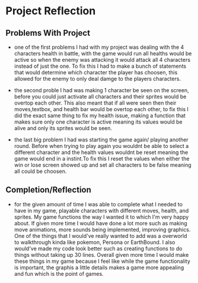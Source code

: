 # Project Reflection

## Problems With Project
- one of the first problems I had with my project was dealing with the 4 characters health in battle, with the game would run
all healths would be active so when the enemy was attacking it would attack all 4 characters instead of just the one. To fix
this I had to make a bunch of statements that would determine which character the player has choosen, this allowed for the enemy to only deal damge to the players characters.

- the second proble I had was making 1 character be seen on the screen, before you could just activate all characters and their sprites would be overtop each other. This also meant that if all were seen then their moves,textbox, and health bar would be overtop each other, to fix this I did the exact same thing to fix my health issue, making a function that makes sure only one character is active meaning its values would be alive and only its sprites would be seen.

- the last big problem I had was starting the game again/ playing another round. Before when trying to play again you wouldnt be able to select a different character and the health values wouldnt be reset meaning the game would end in a instint.To fix this I reset the values when either the win or lose screen showed up and set all characters to be false meaning all could be choosen.

## Completion/Reflection
- for the given amount of time I was able to complete what I needed to have in my game, playable characters with different moves, health, and sprites. My game functions the way I wanted it to which I'm very happy about. If given more time I would have done a lot more such as making move animations, more sounds being implemented, improving graphics. One of the things that I would've really wanted to add was a overworld to walkthrough kinda like pokemon, Persona or EarthBound. I also would've made my code look better such as creating functions to do things without taking up 30 lines. Overall given more time I would make these things in my game because I feel like while the game functionality is important, the graphis a little details makes a game more appealing and fun which is the point of games.